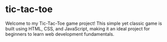 # tic-tac-toe
Welcome to my Tic-Tac-Toe game project! This simple yet classic game is built using HTML, CSS, and JavaScript, making it an ideal project for beginners to learn web development fundamentals.
